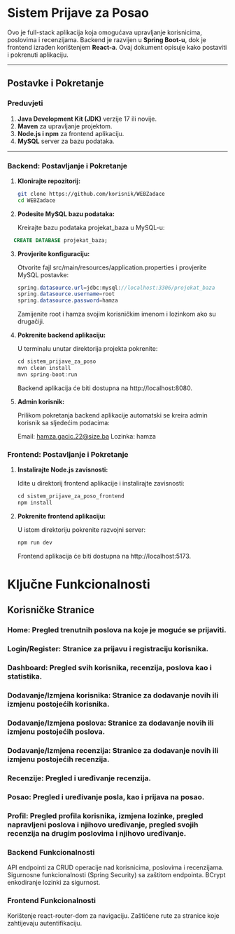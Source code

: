 # Sistem Prijave za Posao

Ovo je full-stack aplikacija koja omogućava upravljanje korisnicima, poslovima i recenzijama. Backend je razvijen u **Spring Boot-u**, dok je frontend izrađen korištenjem **React-a**. Ovaj dokument opisuje kako postaviti i pokrenuti aplikaciju.

---

## Postavke i Pokretanje

### Preduvjeti

1. **Java Development Kit (JDK)** verzije 17 ili novije.
2. **Maven** za upravljanje projektom.
3. **Node.js i npm** za frontend aplikaciju.
4. **MySQL** server za bazu podataka.

---

### Backend: Postavljanje i Pokretanje

1. **Klonirajte repozitorij:**

   ```bash
   git clone https://github.com/korisnik/WEBZadace
   cd WEBZadace
    ```

2. **Podesite MySQL bazu podataka:**
   
   Kreirajte bazu podataka projekat_baza u MySQL-u:
 ```sql
   CREATE DATABASE projekat_baza;
 ```

3. **Provjerite konfiguraciju:**

   Otvorite fajl src/main/resources/application.properties i provjerite MySQL postavke:
     ```java
   spring.datasource.url=jdbc:mysql://localhost:3306/projekat_baza
   spring.datasource.username=root
   spring.datasource.password=hamza
      ```
     Zamijenite root i hamza svojim korisničkim imenom i lozinkom ako su drugačiji.
   
4. **Pokrenite backend aplikaciju:**
   
    U terminalu unutar direktorija projekta pokrenite:

   ```java
   cd sistem_prijave_za_poso
   mvn clean install
   mvn spring-boot:run
   ```
   Backend aplikacija će biti dostupna na http://localhost:8080.

5. **Admin korisnik:**
   
   Prilikom pokretanja backend aplikacije automatski se kreira admin korisnik sa sljedećim podacima:

    Email: hamza.gacic.22@size.ba
    Lozinka: hamza

### Frontend: Postavljanje i Pokretanje

1. **Instalirajte Node.js zavisnosti:**

   Idite u direktorij frontend aplikacije i instalirajte zavisnosti:

   ```java
   cd sistem_prijave_za_poso_frontend
   npm install
   ```
2. **Pokrenite frontend aplikaciju:**

   U istom direktoriju pokrenite razvojni server:
   
   ```javascript
   npm run dev
   ```
   Frontend aplikacija će biti dostupna na http://localhost:5173.


# Ključne Funkcionalnosti

## Korisničke Stranice

### Home: Pregled trenutnih poslova na koje je moguće se prijaviti. 
### Login/Register: Stranice za prijavu i registraciju korisnika. 
### Dashboard: Pregled svih korisnika, recenzija, poslova kao i statistika. 
### Dodavanje/Izmjena korisnika: Stranice za dodavanje novih ili izmjenu postojećih korisnika. 
### Dodavanje/Izmjena poslova: Stranice za dodavanje novih ili izmjenu postojećih poslova. 
### Dodavanje/Izmjena recenzija: Stranice za dodavanje novih ili izmjenu postojećih recenzija. 
### Recenzije: Pregled i uređivanje recenzija. 
### Posao: Pregled i uređivanje posla, kao i prijava na posao. 
### Profil: Pregled profila korisnika, izmjena lozinke, pregled napravljeni poslova i njihovo uređivanje, pregled svojih recenzija na drugim poslovima i njihovo uređivanje. 
   
   
### Backend Funkcionalnosti

API endpointi za CRUD operacije nad korisnicima, poslovima i recenzijama.
Sigurnosne funkcionalnosti (Spring Security) sa zaštitom endpointa.
BCrypt enkodiranje lozinki za sigurnost.

### Frontend Funkcionalnosti

Korištenje react-router-dom za navigaciju.
Zaštićene rute za stranice koje zahtijevaju autentifikaciju.

